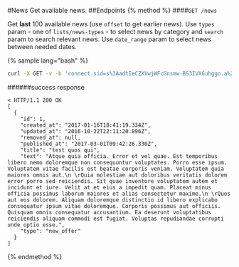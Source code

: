 #News
Get available news.
##Endpoints
{% method %}
####`GET /news`

Get **last** 100 available news (use `offset` to get earlier news).
Use `types` param - one of `lists/news-types` - to select news by category and `search` param to search relevant news. Use `date_range` param to select news between needed dates.

{% sample lang="bash" %}
```bash
curl -X GET -v -b 'connect.sid=s%3AadtIeCZXVwjWFcGnsmw-BS3IVX6uhggo.a%2BvVlFq1keQhw%2F6Jlpjf4TeS%2BmTzfpbLjoM1RoDdDkc' 'http://dashboard.everad.com/v2/news' -H 'content-type: application/json' -d '{"types": ["new_offer", "offer_stop", "new_landing"], "offset": 100, "search": "your input"}' | jq .
```
######success response
```
< HTTP/1.1 200 OK
[
  {
    "id": 1,
    "created_at": "2017-01-16T18:41:19.334Z",
    "updated_at": "2016-10-22T22:11:20.896Z",
    "removed_at": null,
    "published_at": "2017-03-01T09:42:26.330Z",
    "title": "test quos qui",
    "text": "Atque quia officia. Error et vel quae. Est temporibus libero nemo doloremque non consequuntur voluptates. Porro esse ipsum. Voluptatem vitae facilis est beatae corporis veniam. Voluptatem quia maiores omnis aut.\n \rQuia molestiae aut doloribus veritatis dolorem error porro sed reiciendis. Sit quae inventore voluptatem autem et incidunt et iure. Velit at et eius a impedit quam. Placeat minus officia possimus laborum maiores et alias consectetur maxime.\n \rQuos aut eos dolorem. Aliquam doloremque distinctio id libero explicabo consequatur ipsum vitae doloremque. Corporis possimus aut officiis. Quisquam omnis consequatur accusantium. Ea deserunt voluptatibus reiciendis aliquam commodi est fugiat. Voluptas repudiandae corrupti unde optio esse.",
    "type": "new_offer"
  }
]
```
{% endmethod %}

